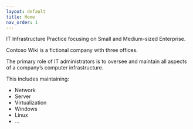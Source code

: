 ```yaml
---
layout: default
title: Home
nav_order: 1
---
```


IT Infrastructure Practice focusing on Small and Medium-sized Enterprise. 

Contoso Wiki is a fictional company with three offices.

The primary role of IT administrators is to oversee and maintain all aspects of a company’s computer infrastructure. 

This includes maintaining:

- Network
- Server
- Virtualization
- Windows
- Linux
- ...